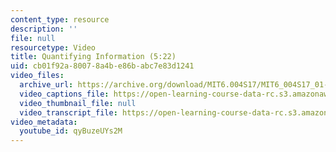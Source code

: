 ```yaml
---
content_type: resource
description: ''
file: null
resourcetype: Video
title: Quantifying Information (5:22)
uid: cb01f92a-8007-8a4b-e86b-abc7e83d1241
video_files:
  archive_url: https://archive.org/download/MIT6.004S17/MIT6_004S17_01-02-02_300k.mp4
  video_captions_file: https://open-learning-course-data-rc.s3.amazonaws.com/6-004-computation-structures-spring-2017/60a8d1cdc2f05f058e8a15a4a26f4bf6_qyBuzeUYs2M.vtt
  video_thumbnail_file: null
  video_transcript_file: https://open-learning-course-data-rc.s3.amazonaws.com/6-004-computation-structures-spring-2017/c701e82916879b745c08c3dcbeb7f794_qyBuzeUYs2M.pdf
video_metadata:
  youtube_id: qyBuzeUYs2M
---
```

